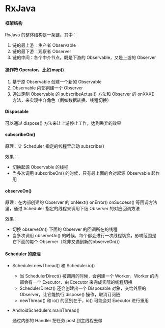 # RxJava

#### 框架结构

RxJava 的整体结构是一条链，其中：

1. 链的最上游：生产者 Observable
2. 链的最下游：观察者 Observer
3. 链的中间：各个中介节点，既是下游的 Observable，又是上游的 Observer

#### 操作符 Operator，比如 map()

1. 基于原 Observable 创建一个新的 Observable
2. Observable 内部创建一个 Observer
3. 通过定制 Observable 的 subscribeActual() 方法和 Observer 的 onXXX() 方法，来实现中介角色（例如数据转换、线程切换）

#### Disposable

可以通过 dispose() 方法来让上游停止工作，达到丢弃的效果

#### subscribeOn()

原理：让 Scheduler 指定的线程里启动 subscribe()

效果：

- 切换起源 Observable 的线程
- 当多次调用 subscribeOn() 的时候，只有最上面的会对起源 Observable 起作用

#### observeOn()

原理：在内部创建的 Observer 的 onNext() onError() onSuccess() 等回调方法里，通过 Scheduler 指定的线程来调用下级 Observer 的对应回调方法

效果：

- 切换 observeOn() 下面的 Observer 的回调所在的线程
- 当多次调用 observeOn() 的时候，每个都会进行一次线程切换，影响范围是它下面的每个 Observer（除非又遇到新的observeOn()）

#### Scheduler 的原理

- Scheduler.newThread() 和 Scheduler.io()

  - 当 SchedulerDirect() 被调用的时候，会创建一个 Worker，Worker 的内部会有一个 Executor，由 Executor 来完成实际的线程切换
  - SchedulerDirect() 还会创建出一个 Disposable 对象，交给外层的 Observer，让它能执行 dispose() 操作，取消订阅链
  - newThread() 和 io() 的区别在于，io() 可能会对 Executor 进行重用

- AndroidSchedulers.mainThread()

  通过内部的 Handler 把任务 post 到主线程去做